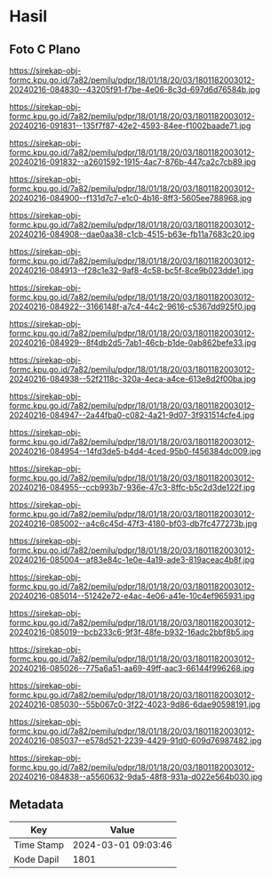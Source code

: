 # Hasil

## Foto C Plano

https://sirekap-obj-formc.kpu.go.id/7a82/pemilu/pdpr/18/01/18/20/03/1801182003012-20240216-084830--43205f91-f7be-4e06-8c3d-697d6d76584b.jpg

https://sirekap-obj-formc.kpu.go.id/7a82/pemilu/pdpr/18/01/18/20/03/1801182003012-20240216-091831--135f7f87-42e2-4593-84ee-f1002baade71.jpg

https://sirekap-obj-formc.kpu.go.id/7a82/pemilu/pdpr/18/01/18/20/03/1801182003012-20240216-091832--a2601592-1915-4ac7-876b-447ca2c7cb89.jpg

https://sirekap-obj-formc.kpu.go.id/7a82/pemilu/pdpr/18/01/18/20/03/1801182003012-20240216-084900--f131d7c7-e1c0-4b16-8ff3-5605ee788968.jpg

https://sirekap-obj-formc.kpu.go.id/7a82/pemilu/pdpr/18/01/18/20/03/1801182003012-20240216-084908--dae0aa38-c1cb-4515-b63e-fb11a7683c20.jpg

https://sirekap-obj-formc.kpu.go.id/7a82/pemilu/pdpr/18/01/18/20/03/1801182003012-20240216-084913--f28c1e32-9af8-4c58-bc5f-8ce9b023dde1.jpg

https://sirekap-obj-formc.kpu.go.id/7a82/pemilu/pdpr/18/01/18/20/03/1801182003012-20240216-084922--3166148f-a7c4-44c2-9616-c5367dd925f0.jpg

https://sirekap-obj-formc.kpu.go.id/7a82/pemilu/pdpr/18/01/18/20/03/1801182003012-20240216-084929--8f4db2d5-7ab1-46cb-b1de-0ab862befe33.jpg

https://sirekap-obj-formc.kpu.go.id/7a82/pemilu/pdpr/18/01/18/20/03/1801182003012-20240216-084938--52f2118c-320a-4eca-a4ce-613e8d2f00ba.jpg

https://sirekap-obj-formc.kpu.go.id/7a82/pemilu/pdpr/18/01/18/20/03/1801182003012-20240216-084947--2a44fba0-c082-4a21-9d07-3f931514cfe4.jpg

https://sirekap-obj-formc.kpu.go.id/7a82/pemilu/pdpr/18/01/18/20/03/1801182003012-20240216-084954--14fd3de5-b4d4-4ced-95b0-f456384dc009.jpg

https://sirekap-obj-formc.kpu.go.id/7a82/pemilu/pdpr/18/01/18/20/03/1801182003012-20240216-084955--ccb993b7-936e-47c3-8ffc-b5c2d3de122f.jpg

https://sirekap-obj-formc.kpu.go.id/7a82/pemilu/pdpr/18/01/18/20/03/1801182003012-20240216-085002--a4c6c45d-47f3-4180-bf03-db7fc477273b.jpg

https://sirekap-obj-formc.kpu.go.id/7a82/pemilu/pdpr/18/01/18/20/03/1801182003012-20240216-085004--af83e84c-1e0e-4a19-ade3-819aceac4b8f.jpg

https://sirekap-obj-formc.kpu.go.id/7a82/pemilu/pdpr/18/01/18/20/03/1801182003012-20240216-085014--51242e72-e4ac-4e06-a41e-10c4ef965931.jpg

https://sirekap-obj-formc.kpu.go.id/7a82/pemilu/pdpr/18/01/18/20/03/1801182003012-20240216-085019--bcb233c6-9f3f-48fe-b932-16adc2bbf8b5.jpg

https://sirekap-obj-formc.kpu.go.id/7a82/pemilu/pdpr/18/01/18/20/03/1801182003012-20240216-085026--775a6a51-aa69-49ff-aac3-66144f996268.jpg

https://sirekap-obj-formc.kpu.go.id/7a82/pemilu/pdpr/18/01/18/20/03/1801182003012-20240216-085030--55b067c0-3f22-4023-9d86-6dae90598191.jpg

https://sirekap-obj-formc.kpu.go.id/7a82/pemilu/pdpr/18/01/18/20/03/1801182003012-20240216-085037--e578d521-2239-4429-91d0-609d76987482.jpg

https://sirekap-obj-formc.kpu.go.id/7a82/pemilu/pdpr/18/01/18/20/03/1801182003012-20240216-084838--a5560632-9da5-48f8-931a-d022e564b030.jpg


## Metadata

| Key        | Value               |
| ---------- | ------------------- |
| Time Stamp | 2024-03-01 09:03:46 |
| Kode Dapil | 1801                |



